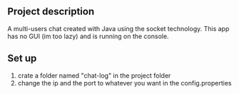 ## Project description
A multi-users chat created with Java using the socket technology. This app has no GUI (im too lazy) and is running on the console.


## Set up
1. crate a folder named "chat-log" in the project folder
2. change the ip and the port to whatever you want in the config.properties
